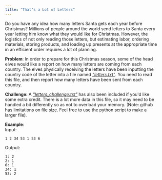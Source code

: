 ```yaml
---
title: "That's a Lot of Letters"
---
```


Do you have any idea how many letters Santa gets each year before Christmas? Millions of people around the world send letters to Santa every year letting him know what they would like for Christmas. However, the logistics of not only reading those letters, but estimating labor, ordering materials, storing products, and loading up presents at the appropriate time in an efficient order requires a lot of planning.

**Problem**: In order to prepare for this Christmas season, some of the head elves would like a report on how many letters are coming from each country. The elves physically receiving the letters have been inputting the country code of the letter into a file named [*"letters.txt"*](./letters.txt). You need to read this file, and then report how many letters have been sent from each country.

**Challenge**: A [*"letters_challenge.txt"*](./letters_challenge.txt) has also been included if you'd like some extra credit. There is a lot more data in this file, so it may need to be handled a bit differently so as not to overload your memory. (Note: github has limitations on file size. Feel free to use the python script to make a larger file).

**Example**:  
Input:
```
1 2 34 53 1 53 6
```

Output:
```
1: 2
2: 1
6: 1
34: 1
53: 2
```
